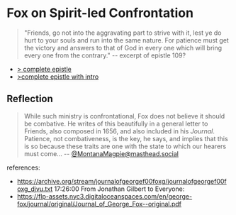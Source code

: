 # Fox on Spirit-led Confrontation

> "Friends, go not into the aggravating part to strive with it, lest ye do hurt to your souls and run into the same nature. For patience must get the victory and answers to that of God in every one which will bring every one from the contrary." 
> -- excerpt of epistle 109?

- [> complete epistle](fox-epistle-aggravating.m4a)
- [>complete epistle with intro](fox-epistle-aggravating-with-intro.m4a)

## Reflection 
 > While such ministry is confrontational, Fox does not believe it should be combative.  He writes of this beautifully in a general letter to Friends, also composed in 1656, and also included in his *Journal*.  Patience, not combativeness, is the key, he says, and implies that this is so because these traits are one with the state to which our hearers must come...
 > -- [@MontanaMagpie@masthead.social](https://quakers.social/@MontanaMagpie@masthead.social/109620344127690091)

references:
- 	https://archive.org/stream/journalofgeorgef00foxg/journalofgeorgef00foxg_djvu.txt
17:26:00 From Jonathan Gilbert to Everyone:
- https://flp-assets.nyc3.digitaloceanspaces.com/en/george-fox/journal/original/Journal_of_George_Fox--original.pdf
